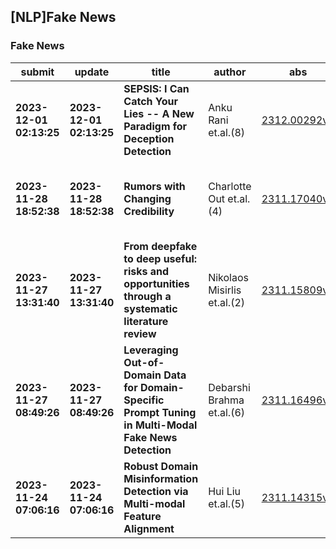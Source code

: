 ## [NLP]Fake News 

### Fake News

| submit | update | title | author | abs | PDF | code | cates | journal |
|---|---|---|---|---|---|---|---|---|
|**2023-12-01 02:13:25**|**2023-12-01 02:13:25**|**SEPSIS: I Can Catch Your Lies -- A New Paradigm for Deception Detection**|Anku Rani et.al.(8)|[2312.00292v1](http://arxiv.org/abs/2312.00292v1)|[gotoRead](http://arxiv.org/pdf/2312.00292v1)|null|cs.CL|null|
|**2023-11-28 18:52:38**|**2023-11-28 18:52:38**|**Rumors with Changing Credibility**|Charlotte Out et.al.(4)|[2311.17040v1](http://arxiv.org/abs/2311.17040v1)|[gotoRead](http://arxiv.org/pdf/2311.17040v1)|null|cs.DM, cs.DC, math.CO, math.PR, 05C85, 68R10|null|
|**2023-11-27 13:31:40**|**2023-11-27 13:31:40**|**From deepfake to deep useful: risks and opportunities through a   systematic literature review**|Nikolaos Misirlis et.al.(2)|[2311.15809v1](http://arxiv.org/abs/2311.15809v1)|[gotoRead](http://arxiv.org/pdf/2311.15809v1)|null|cs.SI|null|
|**2023-11-27 08:49:26**|**2023-11-27 08:49:26**|**Leveraging Out-of-Domain Data for Domain-Specific Prompt Tuning in   Multi-Modal Fake News Detection**|Debarshi Brahma et.al.(6)|[2311.16496v1](http://arxiv.org/abs/2311.16496v1)|[gotoRead](http://arxiv.org/pdf/2311.16496v1)|null|cs.LG|null|
|**2023-11-24 07:06:16**|**2023-11-24 07:06:16**|**Robust Domain Misinformation Detection via Multi-modal Feature Alignment**|Hui Liu et.al.(5)|[2311.14315v1](http://arxiv.org/abs/2311.14315v1)|[gotoRead](http://arxiv.org/pdf/2311.14315v1)|**[link](https://github.com/less-and-less-bugs/rdcm)**|cs.AI|null|
